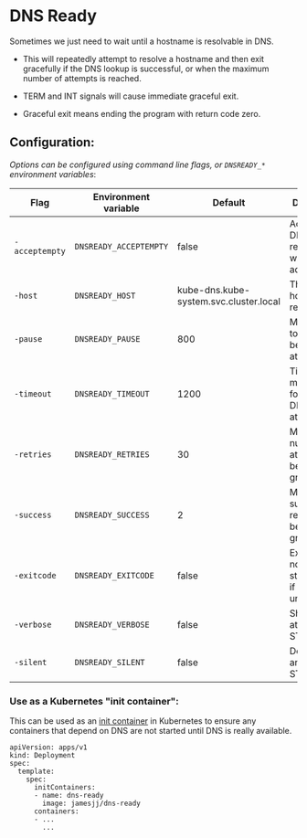 # DNS Ready

Sometimes we just need to wait until a hostname is resolvable in DNS.

  * This will repeatedly attempt to resolve a hostname and then exit gracefully if the DNS lookup is successful, or when the maximum number of attempts is reached.

  * TERM and INT signals will cause immediate graceful exit.

  * Graceful exit means ending the program with return code zero.


## Configuration:

*Options can be configured using command line flags, or `DNSREADY_*` environment variables*:

| Flag           | Environment variable   | Default                                | Description                                         |
|----------------|------------------------|----------------------------------------|-----------------------------------------------------|
| `-acceptempty` | `DNSREADY_ACCEPTEMPTY` | false                                  | Accept a DNS response with no IP addresses          |
| `-host`        | `DNSREADY_HOST`        | kube-dns.kube-system.svc.cluster.local | The hostname to resolve                             |
| `-pause`       | `DNSREADY_PAUSE`       | 800                                    | Milliseconds to sleep between attempts              |
| `-timeout`     | `DNSREADY_TIMEOUT`     | 1200                                   | Timeout in milliseconds for each DNS lookup attempt |
| `-retries`     | `DNSREADY_RETRIES`     | 30                                     | Maximum number of attempts before graceful exit     |
| `-success`     | `DNSREADY_SUCCESS`     | 2                                      | Minimum successful resolutions before graceful exit |
| `-exitcode`    | `DNSREADY_EXITCODE`    | false                                  | Exit with non-zero status code if unsuccessful      |
| `-verbose`     | `DNSREADY_VERBOSE`     | false                                  | Show each attempt on STDOUT                         |
| `-silent`      | `DNSREADY_SILENT`      | false                                  | Do not show anything on STDOUT                      |



### Use as a Kubernetes "init container":

This can be used as an [init container](https://kubernetes.io/docs/concepts/workloads/pods/init-containers/#understanding-init-containers) in Kubernetes to ensure any containers that depend on DNS are not started until DNS is really available.


```
apiVersion: apps/v1
kind: Deployment
spec:
  template:
    spec:
      initContainers:
      - name: dns-ready
        image: jamesjj/dns-ready
      containers:
      - ...
        ...
```

